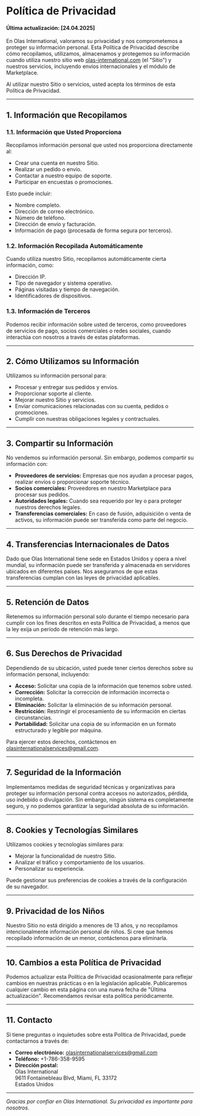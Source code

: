 # Política de Privacidad

#### Última actualización: [24.04.2025]

En Olas International, valoramos su privacidad y nos comprometemos a proteger su información personal. Esta Política de Privacidad describe cómo recopilamos, utilizamos, almacenamos y protegemos su información cuando utiliza nuestro sitio web [olas-international.com](https://olas-international.com) (el "Sitio") y nuestros servicios, incluyendo envíos internacionales y el módulo de Marketplace.

Al utilizar nuestro Sitio o servicios, usted acepta los términos de esta Política de Privacidad.

---

## 1. Información que Recopilamos

### 1.1. Información que Usted Proporciona
Recopilamos información personal que usted nos proporciona directamente al:
- Crear una cuenta en nuestro Sitio.
- Realizar un pedido o envío.
- Contactar a nuestro equipo de soporte.
- Participar en encuestas o promociones.

Esto puede incluir:
- Nombre completo.
- Dirección de correo electrónico.
- Número de teléfono.
- Dirección de envío y facturación.
- Información de pago (procesada de forma segura por terceros).  


### 1.2. Información Recopilada Automáticamente
Cuando utiliza nuestro Sitio, recopilamos automáticamente cierta información, como:
- Dirección IP.
- Tipo de navegador y sistema operativo.
- Páginas visitadas y tiempo de navegación.
- Identificadores de dispositivos.  


### 1.3. Información de Terceros
Podemos recibir información sobre usted de terceros, como proveedores de servicios de pago, socios comerciales o redes sociales, cuando interactúa con nosotros a través de estas plataformas.

---

## 2. Cómo Utilizamos su Información

Utilizamos su información personal para:
- Procesar y entregar sus pedidos y envíos.
- Proporcionar soporte al cliente.
- Mejorar nuestro Sitio y servicios.
- Enviar comunicaciones relacionadas con su cuenta, pedidos o promociones.
- Cumplir con nuestras obligaciones legales y contractuales.

---

## 3. Compartir su Información

No vendemos su información personal. Sin embargo, podemos compartir su información con:
- **Proveedores de servicios:** Empresas que nos ayudan a procesar pagos, realizar envíos o proporcionar soporte técnico.
- **Socios comerciales:** Proveedores en nuestro Marketplace para procesar sus pedidos.
- **Autoridades legales:** Cuando sea requerido por ley o para proteger nuestros derechos legales.
- **Transferencias comerciales:** En caso de fusión, adquisición o venta de activos, su información puede ser transferida como parte del negocio.

---

## 4. Transferencias Internacionales de Datos

Dado que Olas International tiene sede en Estados Unidos y opera a nivel mundial, su información puede ser transferida y almacenada en servidores ubicados en diferentes países. Nos aseguramos de que estas transferencias cumplan con las leyes de privacidad aplicables.

---

## 5. Retención de Datos

Retenemos su información personal solo durante el tiempo necesario para cumplir con los fines descritos en esta Política de Privacidad, a menos que la ley exija un período de retención más largo.

---

## 6. Sus Derechos de Privacidad

Dependiendo de su ubicación, usted puede tener ciertos derechos sobre su información personal, incluyendo:
- **Acceso:** Solicitar una copia de la información que tenemos sobre usted.
- **Corrección:** Solicitar la corrección de información incorrecta o incompleta.
- **Eliminación:** Solicitar la eliminación de su información personal.
- **Restricción:** Restringir el procesamiento de su información en ciertas circunstancias.
- **Portabilidad:** Solicitar una copia de su información en un formato estructurado y legible por máquina.

Para ejercer estos derechos, contáctenos en [olasinternationalservices@gmail.com](mailto:olasinternationalservices@gmail.com).

---

## 7. Seguridad de la Información

Implementamos medidas de seguridad técnicas y organizativas para proteger su información personal contra accesos no autorizados, pérdida, uso indebido o divulgación. Sin embargo, ningún sistema es completamente seguro, y no podemos garantizar la seguridad absoluta de su información.

---

## 8. Cookies y Tecnologías Similares

Utilizamos cookies y tecnologías similares para:
- Mejorar la funcionalidad de nuestro Sitio.
- Analizar el tráfico y comportamiento de los usuarios.
- Personalizar su experiencia.

Puede gestionar sus preferencias de cookies a través de la configuración de su navegador.

---

## 9. Privacidad de los Niños

Nuestro Sitio no está dirigido a menores de 13 años, y no recopilamos intencionalmente información personal de niños. Si cree que hemos recopilado información de un menor, contáctenos para eliminarla.

---

## 10. Cambios a esta Política de Privacidad

Podemos actualizar esta Política de Privacidad ocasionalmente para reflejar cambios en nuestras prácticas o en la legislación aplicable. Publicaremos cualquier cambio en esta página con una nueva fecha de "Última actualización". Recomendamos revisar esta política periódicamente.

---

## 11. Contacto

Si tiene preguntas o inquietudes sobre esta Política de Privacidad, puede contactarnos a través de:
- **Correo electrónico:** [olasinternationalservices@gmail.com](mailto:olasinternationalservices@gmail.com)
- **Teléfono:** +1-786-358-9595
- **Dirección postal:**  
  Olas International  
  9611 Fontainebleau Blvd,
  Miami, FL 33172  
  Estados Unidos

---

*Gracias por confiar en Olas International. Su privacidad es importante para nosotros.*